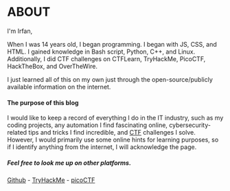 # ABOUT

I'm Irfan,

When I was 14 years old, I began programming. I began with JS, CSS, and HTML. I gained knowledge in Bash script, Python, C++, and Linux. Additionally, I did CTF challenges on CTFLearn, TryHackMe, PicoCTF, HackTheBox, and OverTheWire.

I just learned all of this on my own just through the open-source/publicly available information on the internet.


#### The purpose of this blog

I would like to keep a record of everything I do in the IT industry, such as my coding projects, any automation I find fascinating online, cybersecurity-related tips and tricks I find incredible, and [CTF](https://en.wikipedia.org/wiki/Capture_the_flag_(cybersecurity)) challenges I solve. However, I would primarily use some online hints for learning purposes, so if I identify anything from the internet, I will acknowledge the page.


##### Feel free to look me up on other platforms.
[Github](https://github.com/MrFanCode) - [TryHackMe](https://tryhackme.com/p/MrFanCode) - [picoCTF](https://play.picoctf.org/users/celestial5930)
